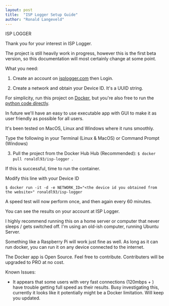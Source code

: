 ```yaml
---
layout: post
title:  "ISP Logger Setup Guide"
author: "Ronald Langeveld"
---
```




ISP LOGGER

Thank you for your interest in ISP Logger.
  
The project is still heavily work in progress, however this is the first beta version, so this documentation will most certainly change at some point.

What you need:
 

1) Create an account on [isplogger.com](https://www.isplogger.com) then Login.

2) Create a network and obtain your Device ID. It's a UUID string.

For simplicity, run this project on [Docker](https://www.docker.com/products/docker-desktop), but you're also free to run the [python code directly](https://github.com/ronaldlangeveld/isplogger_server).


In future we'll have an easy to use executable app with GUI to make it as user friendly as possible for all users. 

It's been tested on MacOS, Linux and Windows where it runs smoothly.  

Type the following in your Terminal (Linux & MacOS) or Command Prompt (Windows)

3) Pull the project from the Docker Hub Hub (Recommended): `$ docker pull ronaldl93/isp-logger `.

If this is successful, time to run the container.

Modify this line with your Device ID


`$ docker run -it -d -e NETWORK_ID="<the device id you obtained from the website>" ronaldl93/isp-logger`

 
A speed test will now perform once, and then again every 60 minutes.

You can see the results on your account at ISP Logger.

I highly recommend running this on a home server or computer that never sleeps / gets switched off.
I'm using an old-ish computer, running Ubuntu Server.

Something like a Raspberry Pi will work just fine as well. As long as it can run docker, you can run it on any device connected to the internet.

The Docker app is Open Source. Feel free to contribute. Contributers will be upgraded to PRO at no cost. 

Known Issues:

- It appears that some users with very fast connections  (120mbps + ) have trouble getting full speed as their results. Busy investigating this, currently it looks like it potentially might be a Docker limitation. Will keep you updated.